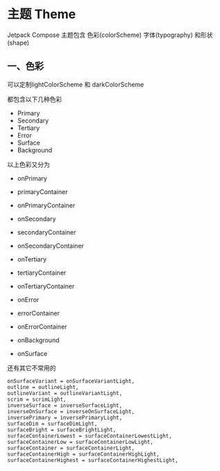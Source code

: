 主题 Theme
===

Jetpack Compose 主题包含 色彩(colorScheme) 字体(typography) 和形状(shape)

## 一、色彩

可以定制lightColorScheme 和 darkColorScheme

都包含以下几种色彩

- Primary
- Secondary
- Tertiary
- Error
- Surface
- Background

以上色彩又分为

- onPrimary
- primaryContainer
- onPrimaryContainer

- onSecondary
- secondaryContainer
- onSecondaryContainer

- onTertiary
- tertiaryContainer
- onTertiaryContainer

- onError
- errorContainer
- onErrorContainer

- onBackground
- onSurface

还有其它不常用的

    onSurfaceVariant = onSurfaceVariantLight,
    outline = outlineLight,
    outlineVariant = outlineVariantLight,
    scrim = scrimLight,
    inverseSurface = inverseSurfaceLight,
    inverseOnSurface = inverseOnSurfaceLight,
    inversePrimary = inversePrimaryLight,
    surfaceDim = surfaceDimLight,
    surfaceBright = surfaceBrightLight,
    surfaceContainerLowest = surfaceContainerLowestLight,
    surfaceContainerLow = surfaceContainerLowLight,
    surfaceContainer = surfaceContainerLight,
    surfaceContainerHigh = surfaceContainerHighLight,
    surfaceContainerHighest = surfaceContainerHighestLight,
